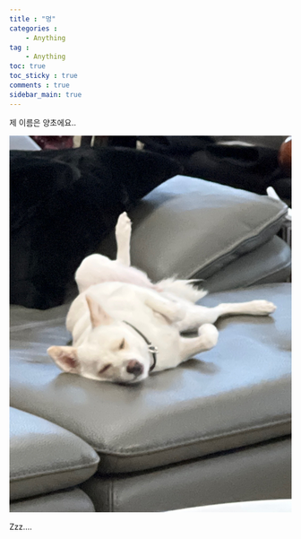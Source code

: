 ```yaml
---
title : "멍"
categories :
    - Anything
tag :
    - Anything
toc: true
toc_sticky : true
comments : true
sidebar_main: true
---
```


제 이름은 양초에요..



![yang-cho](../../images/yang-cho-4191969.JPEG)

Zzz....